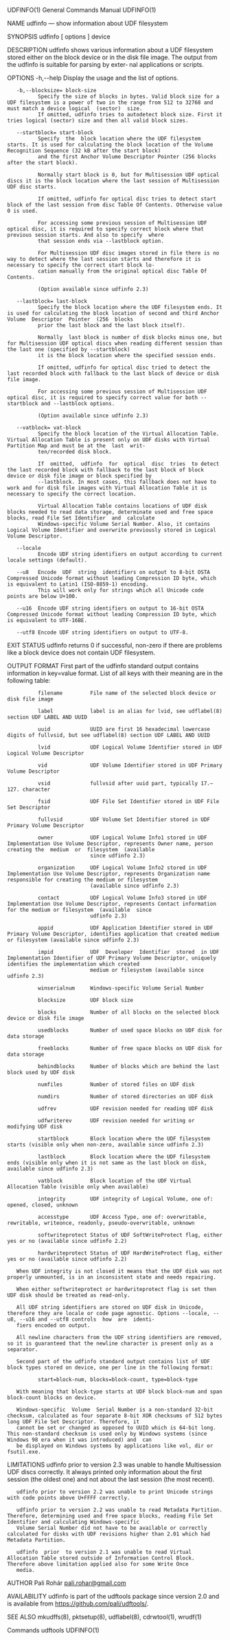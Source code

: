 UDFINFO(1)                                                                        General Commands Manual                                                                       UDFINFO(1)

NAME
       udfinfo — show information about UDF filesystem

SYNOPSIS
       udfinfo [ options ] device

DESCRIPTION
       udfinfo shows various information about a UDF filesystem stored either on the block device or in the disk file image. The output from the udfinfo is suitable for parsing by exter‐
       nal applications or scripts.

OPTIONS
       -h,--help
              Display the usage and the list of options.

       -b,--blocksize= block-size
              Specify the size of blocks in bytes. Valid block size for a UDF filesystem is a power of two in the range from 512 to 32768 and must match a device logical  (sector)  size.
              If omitted, udfinfo tries to autodetect block size. First it tries logical (sector) size and then all valid block sizes.

       --startblock= start-block
              Specify  the  block location where the UDF filesystem starts. It is used for calculating the block location of the Volume Recognition Sequence (32 kB after the start block)
              and the first Anchor Volume Descriptor Pointer (256 blocks after the start block).

              Normally start block is 0, but for Multisession UDF optical discs it is the block location where the last session of Multisession UDF disc starts.

              If omitted, udfinfo for optical disc tries to detect start block of the last session from disc Table Of Contents. Otherwise value 0 is used.

              For accessing some previous session of Multisession UDF optical disc, it is required to specify correct block where that previous session starts. And also to specify  where
              that session ends via --lastblock option.

              For Multisession UDF disc images stored in file there is no way to detect where the last session starts and therefore it is necessary to specify the correct start block lo‐
              cation manually from the original optical disc Table Of Contents.

              (Option available since udfinfo 2.3)

       --lastblock= last-block
              Specify the block location where the UDF filesystem ends. It is used for calculating the block location of second and third Anchor Volume  Descriptor  Pointer  (256  blocks
              prior the last block and the last block itself).

              Normally  last block is number of disk blocks minus one, but for Multisession UDF optical discs when reading different session than the last one (specified by --startblock)
              it is the block location where the specified session ends.

              If omitted, udfinfo for optical disc tried to detect the last recorded block with fallback to the last block of device or disk file image.

              For accessing some previous session of Multisession UDF optical disc, it is required to specify correct value for both --startblock and --lastblock options.

              (Option available since udfinfo 2.3)

       --vatblock= vat-block
              Specify the block location of the Virtual Allocation Table. Virtual Allocation Table is present only on UDF disks with Virtual Partition Map and must be at the  last  writ‐
              ten/recorded disk block.

              If  omitted,  udfinfo  for  optical  disc  tries  to detect the last recorded block with fallback to the last block of block device or disk file image or block specified by
              --lastblock. In most cases, this fallback does not have to work and for disk file images with Virtual Allocation Table it is necessary to specify the correct location.

              Virtual Allocation Table contains locations of UDF disk blocks needed to read data storage, determinate used and free space blocks, read File Set Identifier  and  calculate
              Windows-specific Volume Serial Number. Also, it contains Logical Volume Identifier and overwrite previously stored in Logical Volume Descriptor.

       --locale
              Encode UDF string identifiers on output according to current locale settings (default).

       --u8   Encode  UDF  string  identifiers on output to 8-bit OSTA Compressed Unicode format without leading Compression ID byte, which is equivalent to Latin1 (ISO-8859-1) encoding.
              This will work only for strings which all Unicode code points are below U+100.

       --u16  Encode UDF string identifiers on output to 16-bit OSTA Compressed Unicode format without leading Compression ID byte, which is equivalent to UTF-16BE.

       --utf8 Encode UDF string identifiers on output to UTF-8.

EXIT STATUS
       udfinfo returns 0 if successful, non-zero if there are problems like a block device does not contain UDF filesystem.

OUTPUT FORMAT
       First part of the udfinfo standard output contains information in key=value format. List of all keys with their meaning are in the following table:

              filename         File name of the selected block device or disk file image

              label            label is an alias for lvid, see udflabel(8) section UDF LABEL AND UUID

              uuid             UUID are first 16 hexadecimal lowercase digits of fullvsid, but see udflabel(8) section UDF LABEL AND UUID

              lvid             UDF Logical Volume Identifier stored in UDF Logical Volume Descriptor

              vid              UDF Volume Identifier stored in UDF Primary Volume Descriptor

              vsid             fullvsid after uuid part, typically 17.–127. character

              fsid             UDF File Set Identifier stored in UDF File Set Descriptor

              fullvsid         UDF Volume Set Identifier stored in UDF Primary Volume Descriptor

              owner            UDF Logical Volume Info1 stored in UDF Implementation Use Volume Descriptor, represents Owner name, person creating the  medium  or  filesystem  (available
                               since udfinfo 2.3)

              organization     UDF Logical Volume Info2 stored in UDF Implementation Use Volume Descriptor, represents Organization name responsible for creating the medium or filesystem
                               (available since udfinfo 2.3)

              contact          UDF Logical Volume Info3 stored in UDF Implementation Use Volume Descriptor, represents Contact information for the medium or filesystem  (available  since
                               udfinfo 2.3)

              appid            UDF Application Identifier stored in UDF Primary Volume Descriptor, identifies application that created medium or filesystem (available since udfinfo 2.3)

              impid            UDF  Developer  Identifier  stored  in UDF Implementation Identifier of UDF Primary Volume Descriptor, uniquely identifies the implementation which created
                               medium or filesystem (available since udfinfo 2.3)

              winserialnum     Windows-specific Volume Serial Number

              blocksize        UDF block size

              blocks           Number of all blocks on the selected block device or disk file image

              usedblocks       Number of used space blocks on UDF disk for data storage

              freeblocks       Number of free space blocks on UDF disk for data storage

              behindblocks     Number of blocks which are behind the last block used by UDF disk

              numfiles         Number of stored files on UDF disk

              numdirs          Number of stored directories on UDF disk

              udfrev           UDF revision needed for reading UDF disk

              udfwriterev      UDF revision needed for writing or modifying UDF disk

              startblock       Block location where the UDF filesystem starts (visible only when non-zero, available since udfinfo 2.3)

              lastblock        Block location where the UDF filesystem ends (visible only when it is not same as the last block on disk, available since udfinfo 2.3)

              vatblock         Block location of the UDF Virtual Allocation Table (visible only when available)

              integrity        UDF integrity of Logical Volume, one of: opened, closed, unknown

              accesstype       UDF Access Type, one of: overwritable, rewritable, writeonce, readonly, pseudo-overwritable, unknown

              softwriteprotect Status of UDF SoftWriteProtect flag, either yes or no (available since udfinfo 2.2)

              hardwriteprotect Status of UDF HardWriteProtect flag, either yes or no (available since udfinfo 2.2)

       When UDF integrity is not closed it means that the UDF disk was not properly unmounted, is in an inconsistent state and needs repairing.

       When either softwriteprotect or hardwriteprotect flag is set then UDF disk should be treated as read-only.

       All UDF string identifiers are stored on UDF disk in Unicode, therefore they are locale or code page agnostic. Options --locale, --u8, --u16 and --utf8 controls  how  are  identi‐
       fiers encoded on output.

       All newline characters from the UDF string identifiers are removed, so it is guaranteed that the newline character is present only as a separator.

       Second part of the udfinfo standard output contains list of UDF block types stored on device, one per line in the following format:

              start=block-num, blocks=block-count, type=block-type

       With meaning that block-type starts at UDF block block-num and span block-count blocks on device.

       Windows-specific  Volume  Serial Number is a non-standard 32-bit checksum, calculated as four separate 8-bit XOR checksums of 512 bytes long UDF File Set Descriptor. Therefore, it
       cannot be set or changed as opposed to UUID which is 64-bit long. This non-standard checksum is used only by Windows systems (since Windows 98 era when it was introduced) and  can
       be displayed on Windows systems by applications like vol, dir or fsutil.exe.

LIMITATIONS
       udfinfo  prior  to version 2.3 was unable to handle Multisession UDF discs correctly. It always printed only information about the first session (the oldest one) and not about the
       last session (the most recent).

       udfinfo prior to version 2.2 was unable to print Unicode strings with code points above U+FFFF correctly.

       udfinfo prior to version 2.2 was unable to read Metadata Partition. Therefore, determining used and free space blocks, reading File Set Identifier and calculating Windows-specific
       Volume Serial Number did not have to be available or correctly calculated for disks with UDF revisions higher than 2.01 which had Metadata Partition.

       udfinfo  prior  to version 2.1 was unable to read Virtual Allocation Table stored outside of Information Control Block. Therefore above limitation applied also for some Write Once
       media.

AUTHOR
       Pali Rohár <pali.rohar@gmail.com>

AVAILABILITY
       udfinfo is part of the udftools package since version 2.0 and is available from https://github.com/pali/udftools/.

SEE ALSO
       mkudffs(8), pktsetup(8), udflabel(8), cdrwtool(1), wrudf(1)

Commands                                                                                 udftools                                                                               UDFINFO(1)
